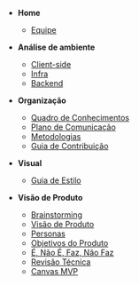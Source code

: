 - **Home**

    - [Equipe](Home/Home.md)

- **Análise de ambiente**

  - [Client-side](environment-analyze/client-side.md)
  - [Infra](environment-analyze/infra.md)
  - [Backend](environment-analyze/backend.md)

- **Organização**

  - [Quadro de Conhecimentos](organization/knowledge-board.md)
  - [Plano de Comunicação](organization/communication.md.md)
  - [Metodologias](organization/methodology.md)
  - [Guia de Contribuição](organization/contribution-guide.md)

- **Visual**

  - [Guia de Estilo](visual/guia-estilo.md)

- **Visão de Produto**

  - [Brainstorming](visao/brainstorming.md)
  - [Visão de Produto](visao/visao-produto.md)
  - [Personas](visao/personas.md)
  - [Objetivos do Produto](visao/objetivos.md)
  - [É, Não É, Faz, Não Faz](visao/e_naoe_faz_naofaz.md)
  - [Revisão Técnica](visao/revisao-tecnica.md)
  - [Canvas MVP](visao/canvas_mvp.md)